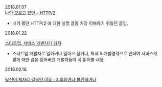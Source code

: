 2018.01.07  
[나만 모르고 있던 – HTTP/2](http://www.popit.kr/%EB%82%98%EB%A7%8C-%EB%AA%A8%EB%A5%B4%EA%B3%A0-%EC%9E%88%EB%8D%98-http2/)
- 내가 봤던 HTTP/2 에 대한 설명 글중 가장 이해하기 쉬웠던 글임.

2018.01.22  

[스타트업, 서비스 개발자가 되자](https://brunch.co.kr/@mobiinside/753)

- 스타트업 개발자로 일하거나 일하고 싶거나, 특히 SI개발경력으로 인하여 서비스개발에 대한 감을 잃어버린 개발자들이 꼭 읽어볼 내용

2018.02.16.  

[당신이 제자리 걸음인 이유 : 지루하거나 불안하거나](http://agile.egloos.com/5749946)